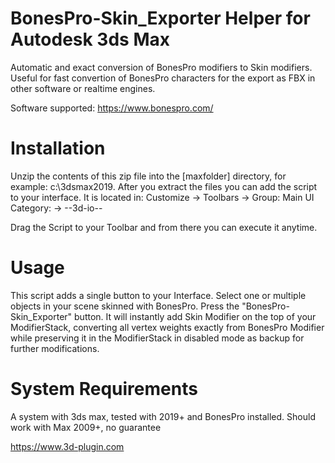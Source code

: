 # BonesPro-Skin_Exporter Helper for Autodesk 3ds Max
Automatic and exact conversion of BonesPro modifiers to Skin modifiers.
Useful for fast convertion of BonesPro characters for the export as FBX in other software or realtime engines.

Software supported:
https://www.bonespro.com/

# Installation
Unzip the contents of this zip file into the [maxfolder] directory, for example: c:\3dsmax2019\.
After you extract the files you can add the script to your interface. It is located in:
Customize ->
	Toolbars  ->
		Group: Main UI
		       Category: -> 	--3d-io--

Drag the Script to your Toolbar and from there you can execute it anytime.

# Usage
This script adds a single button to your Interface.
Select one or multiple objects in your scene skinned with BonesPro. 
Press the "BonesPro-Skin_Exporter" button.
It will instantly add Skin Modifier on the top of your ModifierStack, converting all vertex weights exactly from BonesPro Modifier while preserving it in the ModifierStack in disabled mode as backup for further modifications.

# System Requirements
A system with 3ds max, tested with 2019+ and BonesPro installed.
Should work with Max 2009+, no guarantee



https://www.3d-plugin.com

